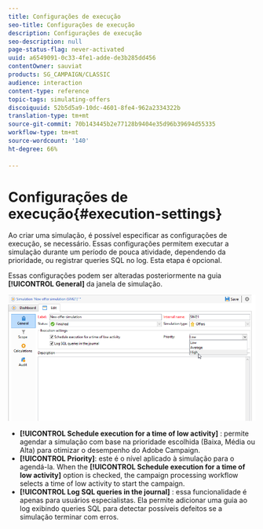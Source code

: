 ```yaml
---
title: Configurações de execução
seo-title: Configurações de execução
description: Configurações de execução
seo-description: null
page-status-flag: never-activated
uuid: a6549091-0c33-4fe1-adde-de3b285dd456
contentOwner: sauviat
products: SG_CAMPAIGN/CLASSIC
audience: interaction
content-type: reference
topic-tags: simulating-offers
discoiquuid: 52b5d5a9-10dc-4601-8fe4-962a2334322b
translation-type: tm+mt
source-git-commit: 70b143445b2e77128b9404e35d96b39694d55335
workflow-type: tm+mt
source-wordcount: '140'
ht-degree: 66%

---
```



# Configurações de execução{#execution-settings}

Ao criar uma simulação, é possível especificar as configurações de execução, se necessário. Essas configurações permitem executar a simulação durante um período de pouca atividade, dependendo da prioridade, ou registrar queries SQL no log. Esta etapa é opcional.

Essas configurações podem ser alteradas posteriormente na guia **[!UICONTROL General]** da janela de simulação.

![](assets/offer_simulation_008.png)

* **[!UICONTROL Schedule execution for a time of low activity]** : permite agendar a simulação com base na prioridade escolhida (Baixa, Média ou Alta) para otimizar o desempenho do Adobe Campaign.
* **[!UICONTROL Priority]**: este é o nível aplicado à simulação para o agendá-la. When the **[!UICONTROL Schedule execution for a time of low activity]** option is checked, the campaign processing workflow selects a time of low activity to start the campaign.
* **[!UICONTROL Log SQL queries in the journal]** : essa funcionalidade é apenas para usuários especialistas. Ela permite adicionar uma guia ao log exibindo queries SQL para detectar possíveis defeitos se a simulação terminar com erros.

